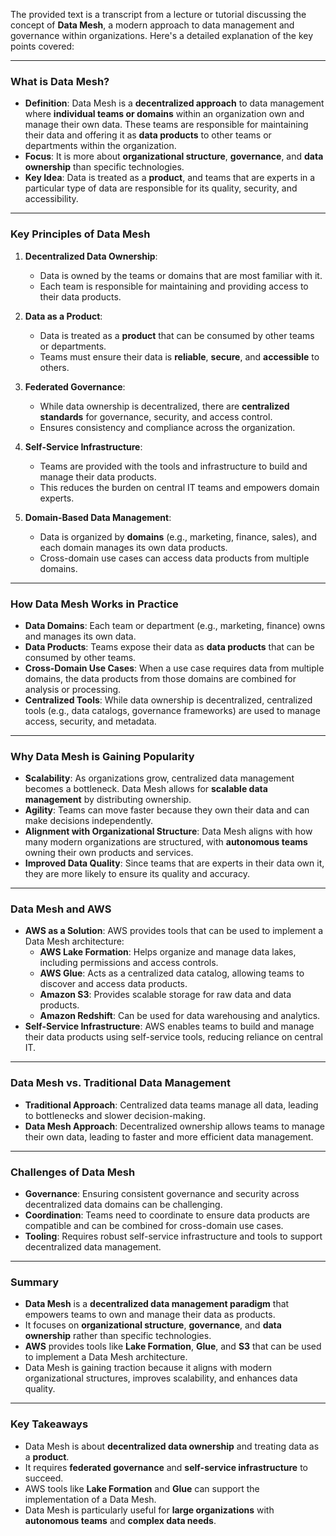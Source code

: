 The provided text is a transcript from a lecture or tutorial discussing the concept of **Data Mesh**, a modern approach to data management and governance within organizations. Here's a detailed explanation of the key points covered:

---

### **What is Data Mesh?**
- **Definition**: Data Mesh is a **decentralized approach** to data management where **individual teams or domains** within an organization own and manage their own data. These teams are responsible for maintaining their data and offering it as **data products** to other teams or departments within the organization.
- **Focus**: It is more about **organizational structure**, **governance**, and **data ownership** than specific technologies.
- **Key Idea**: Data is treated as a **product**, and teams that are experts in a particular type of data are responsible for its quality, security, and accessibility.

---

### **Key Principles of Data Mesh**
1. **Decentralized Data Ownership**:
   - Data is owned by the teams or domains that are most familiar with it.
   - Each team is responsible for maintaining and providing access to their data products.

2. **Data as a Product**:
   - Data is treated as a **product** that can be consumed by other teams or departments.
   - Teams must ensure their data is **reliable**, **secure**, and **accessible** to others.

3. **Federated Governance**:
   - While data ownership is decentralized, there are **centralized standards** for governance, security, and access control.
   - Ensures consistency and compliance across the organization.

4. **Self-Service Infrastructure**:
   - Teams are provided with the tools and infrastructure to build and manage their data products.
   - This reduces the burden on central IT teams and empowers domain experts.

5. **Domain-Based Data Management**:
   - Data is organized by **domains** (e.g., marketing, finance, sales), and each domain manages its own data products.
   - Cross-domain use cases can access data products from multiple domains.

---

### **How Data Mesh Works in Practice**
- **Data Domains**: Each team or department (e.g., marketing, finance) owns and manages its own data.
- **Data Products**: Teams expose their data as **data products** that can be consumed by other teams.
- **Cross-Domain Use Cases**: When a use case requires data from multiple domains, the data products from those domains are combined for analysis or processing.
- **Centralized Tools**: While data ownership is decentralized, centralized tools (e.g., data catalogs, governance frameworks) are used to manage access, security, and metadata.

---

### **Why Data Mesh is Gaining Popularity**
- **Scalability**: As organizations grow, centralized data management becomes a bottleneck. Data Mesh allows for **scalable data management** by distributing ownership.
- **Agility**: Teams can move faster because they own their data and can make decisions independently.
- **Alignment with Organizational Structure**: Data Mesh aligns with how many modern organizations are structured, with **autonomous teams** owning their own products and services.
- **Improved Data Quality**: Since teams that are experts in their data own it, they are more likely to ensure its quality and accuracy.

---

### **Data Mesh and AWS**
- **AWS as a Solution**: AWS provides tools that can be used to implement a Data Mesh architecture:
  - **AWS Lake Formation**: Helps organize and manage data lakes, including permissions and access controls.
  - **AWS Glue**: Acts as a centralized data catalog, allowing teams to discover and access data products.
  - **Amazon S3**: Provides scalable storage for raw data and data products.
  - **Amazon Redshift**: Can be used for data warehousing and analytics.
- **Self-Service Infrastructure**: AWS enables teams to build and manage their data products using self-service tools, reducing reliance on central IT.

---

### **Data Mesh vs. Traditional Data Management**
- **Traditional Approach**: Centralized data teams manage all data, leading to bottlenecks and slower decision-making.
- **Data Mesh Approach**: Decentralized ownership allows teams to manage their own data, leading to faster and more efficient data management.

---

### **Challenges of Data Mesh**
- **Governance**: Ensuring consistent governance and security across decentralized data domains can be challenging.
- **Coordination**: Teams need to coordinate to ensure data products are compatible and can be combined for cross-domain use cases.
- **Tooling**: Requires robust self-service infrastructure and tools to support decentralized data management.

---

### **Summary**
- **Data Mesh** is a **decentralized data management paradigm** that empowers teams to own and manage their data as products.
- It focuses on **organizational structure**, **governance**, and **data ownership** rather than specific technologies.
- **AWS** provides tools like **Lake Formation**, **Glue**, and **S3** that can be used to implement a Data Mesh architecture.
- Data Mesh is gaining traction because it aligns with modern organizational structures, improves scalability, and enhances data quality.

---

### **Key Takeaways**
- Data Mesh is about **decentralized data ownership** and treating data as a **product**.
- It requires **federated governance** and **self-service infrastructure** to succeed.
- AWS tools like **Lake Formation** and **Glue** can support the implementation of a Data Mesh.
- Data Mesh is particularly useful for **large organizations** with **autonomous teams** and **complex data needs**.
